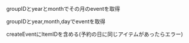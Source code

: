 groupIDとyearとmonthでその月のeventを取得

groupIDとyear,month,dayでeventを取得

createEventにItemIDを含める(予約の日に同じアイテムがあったらエラー)